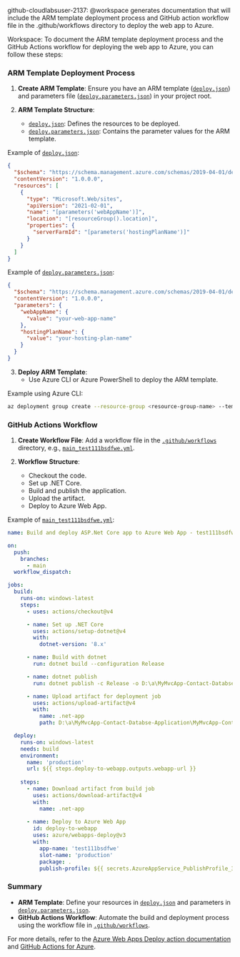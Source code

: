 github-cloudlabsuser-2137: @workspace generates documentation that will include the ARM template deployment process and GitHub action workflow file in the .github/workflows directory to deploy the web app to Azure.

Workspace: To document the ARM template deployment process and the GitHub Actions workflow for deploying the web app to Azure, you can follow these steps:

### ARM Template Deployment Process

1. **Create ARM Template**: Ensure you have an ARM template ([`deploy.json`](command:_github.copilot.openRelativePath?%5B%7B%22scheme%22%3A%22file%22%2C%22authority%22%3A%22%22%2C%22path%22%3A%22%2Fworkspaces%2FMyMvcApp-Contact-Database-Application%2Fdeploy.json%22%2C%22query%22%3A%22%22%2C%22fragment%22%3A%22%22%7D%2C%224d119f4e-c42b-4184-97b5-f6261adc2dcb%22%5D "/workspaces/MyMvcApp-Contact-Database-Application/deploy.json")) and parameters file ([`deploy.parameters.json`](command:_github.copilot.openRelativePath?%5B%7B%22scheme%22%3A%22file%22%2C%22authority%22%3A%22%22%2C%22path%22%3A%22%2Fworkspaces%2FMyMvcApp-Contact-Database-Application%2Fdeploy.parameters.json%22%2C%22query%22%3A%22%22%2C%22fragment%22%3A%22%22%7D%2C%224d119f4e-c42b-4184-97b5-f6261adc2dcb%22%5D "/workspaces/MyMvcApp-Contact-Database-Application/deploy.parameters.json")) in your project root.

2. **ARM Template Structure**:
    - [`deploy.json`](command:_github.copilot.openRelativePath?%5B%7B%22scheme%22%3A%22file%22%2C%22authority%22%3A%22%22%2C%22path%22%3A%22%2Fworkspaces%2FMyMvcApp-Contact-Database-Application%2Fdeploy.json%22%2C%22query%22%3A%22%22%2C%22fragment%22%3A%22%22%7D%2C%224d119f4e-c42b-4184-97b5-f6261adc2dcb%22%5D "/workspaces/MyMvcApp-Contact-Database-Application/deploy.json"): Defines the resources to be deployed.
    - [`deploy.parameters.json`](command:_github.copilot.openRelativePath?%5B%7B%22scheme%22%3A%22file%22%2C%22authority%22%3A%22%22%2C%22path%22%3A%22%2Fworkspaces%2FMyMvcApp-Contact-Database-Application%2Fdeploy.parameters.json%22%2C%22query%22%3A%22%22%2C%22fragment%22%3A%22%22%7D%2C%224d119f4e-c42b-4184-97b5-f6261adc2dcb%22%5D "/workspaces/MyMvcApp-Contact-Database-Application/deploy.parameters.json"): Contains the parameter values for the ARM template.

Example of [`deploy.json`](command:_github.copilot.openRelativePath?%5B%7B%22scheme%22%3A%22file%22%2C%22authority%22%3A%22%22%2C%22path%22%3A%22%2Fworkspaces%2FMyMvcApp-Contact-Database-Application%2Fdeploy.json%22%2C%22query%22%3A%22%22%2C%22fragment%22%3A%22%22%7D%2C%224d119f4e-c42b-4184-97b5-f6261adc2dcb%22%5D "/workspaces/MyMvcApp-Contact-Database-Application/deploy.json"):
```json
{
  "$schema": "https://schema.management.azure.com/schemas/2019-04-01/deploymentTemplate.json#",
  "contentVersion": "1.0.0.0",
  "resources": [
    {
      "type": "Microsoft.Web/sites",
      "apiVersion": "2021-02-01",
      "name": "[parameters('webAppName')]",
      "location": "[resourceGroup().location]",
      "properties": {
        "serverFarmId": "[parameters('hostingPlanName')]"
      }
    }
  ]
}
```

Example of [`deploy.parameters.json`](command:_github.copilot.openRelativePath?%5B%7B%22scheme%22%3A%22file%22%2C%22authority%22%3A%22%22%2C%22path%22%3A%22%2Fworkspaces%2FMyMvcApp-Contact-Database-Application%2Fdeploy.parameters.json%22%2C%22query%22%3A%22%22%2C%22fragment%22%3A%22%22%7D%2C%224d119f4e-c42b-4184-97b5-f6261adc2dcb%22%5D "/workspaces/MyMvcApp-Contact-Database-Application/deploy.parameters.json"):
```json
{
  "$schema": "https://schema.management.azure.com/schemas/2019-04-01/deploymentParameters.json#",
  "contentVersion": "1.0.0.0",
  "parameters": {
    "webAppName": {
      "value": "your-web-app-name"
    },
    "hostingPlanName": {
      "value": "your-hosting-plan-name"
    }
  }
}
```

3. **Deploy ARM Template**:
    - Use Azure CLI or Azure PowerShell to deploy the ARM template.

Example using Azure CLI:
```sh
az deployment group create --resource-group <resource-group-name> --template-file deploy.json --parameters @deploy.parameters.json
```

### GitHub Actions Workflow

1. **Create Workflow File**: Add a workflow file in the [`.github/workflows`](command:_github.copilot.openRelativePath?%5B%7B%22scheme%22%3A%22file%22%2C%22authority%22%3A%22%22%2C%22path%22%3A%22%2Fworkspaces%2FMyMvcApp-Contact-Database-Application%2F.github%2Fworkflows%22%2C%22query%22%3A%22%22%2C%22fragment%22%3A%22%22%7D%2C%224d119f4e-c42b-4184-97b5-f6261adc2dcb%22%5D "/workspaces/MyMvcApp-Contact-Database-Application/.github/workflows") directory, e.g., [`main_test111bsdfwe.yml`](command:_github.copilot.openRelativePath?%5B%7B%22scheme%22%3A%22file%22%2C%22authority%22%3A%22%22%2C%22path%22%3A%22%2Fworkspaces%2FMyMvcApp-Contact-Database-Application%2F.github%2Fworkflows%2Fmain_test111bsdfwe.yml%22%2C%22query%22%3A%22%22%2C%22fragment%22%3A%22%22%7D%2C%224d119f4e-c42b-4184-97b5-f6261adc2dcb%22%5D "/workspaces/MyMvcApp-Contact-Database-Application/.github/workflows/main_test111bsdfwe.yml").

2. **Workflow Structure**:
    - Checkout the code.
    - Set up .NET Core.
    - Build and publish the application.
    - Upload the artifact.
    - Deploy to Azure Web App.

Example of [`main_test111bsdfwe.yml`](command:_github.copilot.openRelativePath?%5B%7B%22scheme%22%3A%22file%22%2C%22authority%22%3A%22%22%2C%22path%22%3A%22%2Fworkspaces%2FMyMvcApp-Contact-Database-Application%2F.github%2Fworkflows%2Fmain_test111bsdfwe.yml%22%2C%22query%22%3A%22%22%2C%22fragment%22%3A%22%22%7D%2C%224d119f4e-c42b-4184-97b5-f6261adc2dcb%22%5D "/workspaces/MyMvcApp-Contact-Database-Application/.github/workflows/main_test111bsdfwe.yml"):
```yaml
name: Build and deploy ASP.Net Core app to Azure Web App - test111bsdfwe

on:
  push:
    branches:
      - main
  workflow_dispatch:

jobs:
  build:
    runs-on: windows-latest
    steps:
      - uses: actions/checkout@v4

      - name: Set up .NET Core
        uses: actions/setup-dotnet@v4
        with:
          dotnet-version: '8.x'

      - name: Build with dotnet
        run: dotnet build --configuration Release

      - name: dotnet publish
        run: dotnet publish -c Release -o D:\a\MyMvcApp-Contact-Databse-Application\MyMvcApp-Contact-Databse-Application\bin\Release\net8.0\MyMvcApp

      - name: Upload artifact for deployment job
        uses: actions/upload-artifact@v4
        with:
          name: .net-app
          path: D:\a\MyMvcApp-Contact-Databse-Application\MyMvcApp-Contact-Databse-Application\bin\Release\net8.0\MyMvcApp

  deploy:
    runs-on: windows-latest
    needs: build
    environment:
      name: 'production'
      url: ${{ steps.deploy-to-webapp.outputs.webapp-url }}
  
    steps:
      - name: Download artifact from build job
        uses: actions/download-artifact@v4
        with:
          name: .net-app
      
      - name: Deploy to Azure Web App
        id: deploy-to-webapp
        uses: azure/webapps-deploy@v3
        with:
          app-name: 'test111bsdfwe'
          slot-name: 'production'
          package: .
          publish-profile: ${{ secrets.AzureAppService_PublishProfile_31f577d86c9343f98d67e17e45e36cc0 }}
```

### Summary

- **ARM Template**: Define your resources in [`deploy.json`](command:_github.copilot.openRelativePath?%5B%7B%22scheme%22%3A%22file%22%2C%22authority%22%3A%22%22%2C%22path%22%3A%22%2Fworkspaces%2FMyMvcApp-Contact-Database-Application%2Fdeploy.json%22%2C%22query%22%3A%22%22%2C%22fragment%22%3A%22%22%7D%2C%224d119f4e-c42b-4184-97b5-f6261adc2dcb%22%5D "/workspaces/MyMvcApp-Contact-Database-Application/deploy.json") and parameters in [`deploy.parameters.json`](command:_github.copilot.openRelativePath?%5B%7B%22scheme%22%3A%22file%22%2C%22authority%22%3A%22%22%2C%22path%22%3A%22%2Fworkspaces%2FMyMvcApp-Contact-Database-Application%2Fdeploy.parameters.json%22%2C%22query%22%3A%22%22%2C%22fragment%22%3A%22%22%7D%2C%224d119f4e-c42b-4184-97b5-f6261adc2dcb%22%5D "/workspaces/MyMvcApp-Contact-Database-Application/deploy.parameters.json").
- **GitHub Actions Workflow**: Automate the build and deployment process using the workflow file in [`.github/workflows`](command:_github.copilot.openRelativePath?%5B%7B%22scheme%22%3A%22file%22%2C%22authority%22%3A%22%22%2C%22path%22%3A%22%2Fworkspaces%2FMyMvcApp-Contact-Database-Application%2F.github%2Fworkflows%22%2C%22query%22%3A%22%22%2C%22fragment%22%3A%22%22%7D%2C%224d119f4e-c42b-4184-97b5-f6261adc2dcb%22%5D "/workspaces/MyMvcApp-Contact-Database-Application/.github/workflows").

For more details, refer to the [Azure Web Apps Deploy action documentation](https://github.com/Azure/webapps-deploy) and [GitHub Actions for Azure](https://github.com/Azure/actions).